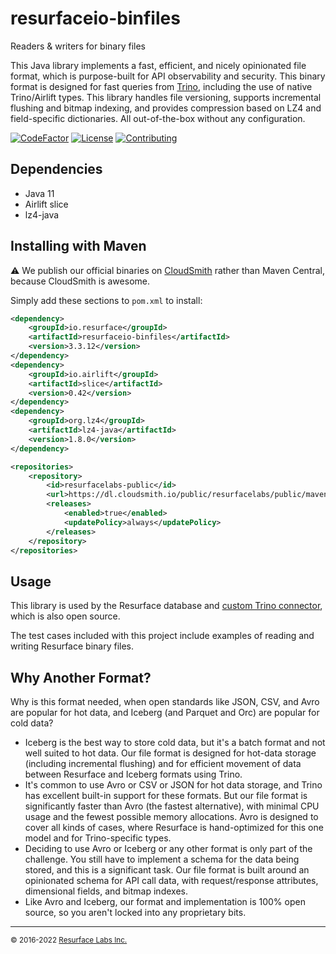 # resurfaceio-binfiles
Readers &amp; writers for binary files

This Java library implements a fast, efficient, and nicely opinionated file format, which is purpose-built for API
observability and security. This binary format is designed for fast queries from [Trino](https://trino.io), including the use of
native Trino/Airlift types. This library handles file versioning, supports incremental flushing and bitmap indexing, and
provides compression based on LZ4 and field-specific dictionaries. All out-of-the-box without any configuration.

[![CodeFactor](https://www.codefactor.io/repository/github/resurfaceio/binfiles/badge)](https://www.codefactor.io/repository/github/resurfaceio/binfiles)
[![License](https://img.shields.io/github/license/resurfaceio/binfiles)](https://github.com/resurfaceio/binfiles/blob/v3.3.x/LICENSE)
[![Contributing](https://img.shields.io/badge/contributions-welcome-green.svg)](https://github.com/resurfaceio/binfiles/blob/v3.3.x/CONTRIBUTING.md)

## Dependencies

* Java 11
* Airlift slice
* lz4-java

## Installing with Maven

⚠️ We publish our official binaries on [CloudSmith](https://cloudsmith.com) rather than Maven Central,
because CloudSmith is awesome.

Simply add these sections to `pom.xml` to install:

```xml
<dependency>
    <groupId>io.resurface</groupId>
    <artifactId>resurfaceio-binfiles</artifactId>
    <version>3.3.12</version>
</dependency>
<dependency>
    <groupId>io.airlift</groupId>
    <artifactId>slice</artifactId>
    <version>0.42</version>
</dependency>
<dependency>
    <groupId>org.lz4</groupId>
    <artifactId>lz4-java</artifactId>
    <version>1.8.0</version>
</dependency>
```

```xml
<repositories>
    <repository>
        <id>resurfacelabs-public</id>
        <url>https://dl.cloudsmith.io/public/resurfacelabs/public/maven/</url>
        <releases>
            <enabled>true</enabled>
            <updatePolicy>always</updatePolicy>
        </releases>
    </repository>
</repositories>
```

## Usage

This library is used by the Resurface database and [custom Trino connector](https://github.com/resurfaceio/trino-connector),
which is also open source.

The test cases included with this project include examples of reading and writing Resurface binary files.

## Why Another Format?

Why is this format needed, when open standards like JSON, CSV, and Avro are popular for hot data, and Iceberg
(and Parquet and Orc) are popular for cold data?

* Iceberg is the best way to store cold data, but it's a batch format and not well suited to hot data. Our file format is
  designed for hot-data storage (including incremental flushing) and for efficient movement of data between Resurface and
  Iceberg formats using Trino.
* It's common to use Avro or CSV or JSON for hot data storage, and Trino has excellent built-in support for these formats.
  But our file format is significantly faster than Avro (the fastest alternative), with minimal CPU usage and the fewest possible
  memory allocations. Avro is designed to cover all kinds of cases, where Resurface is hand-optimized for this one model and for
  Trino-specific types.
* Deciding to use Avro or Iceberg or any other format is only part of the challenge. You still have to implement a schema
  for the data being stored, and this is a significant task. Our file format is built around an opinionated schema
  for API call data, with request/response attributes, dimensional fields, and bitmap indexes.
* Like Avro and Iceberg, our format and implementation is 100% open source, so you aren't locked into any proprietary bits.

---
<small>&copy; 2016-2022 <a href="https://resurface.io">Resurface Labs Inc.</a></small>
